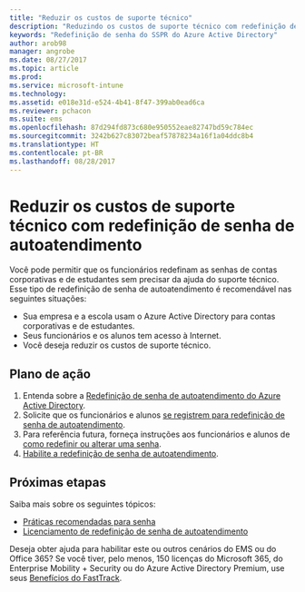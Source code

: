 ```yaml
---
title: "Reduzir os custos de suporte técnico"
description: "Reduzindo os custos de suporte técnico com redefinição de senha de autoatendimento"
keywords: "Redefinição de senha do SSPR do Azure Active Directory"
author: arob98
manager: angrobe
ms.date: 08/27/2017
ms.topic: article
ms.prod: 
ms.service: microsoft-intune
ms.technology: 
ms.assetid: e018e31d-e524-4b41-8f47-399ab0ead6ca
ms.reviewer: pchacon
ms.suite: ems
ms.openlocfilehash: 87d294fd873c680e950552eae82747bd59c784ec
ms.sourcegitcommit: 3242b627c83072beaf57878234a16f1a04ddc8b4
ms.translationtype: HT
ms.contentlocale: pt-BR
ms.lasthandoff: 08/28/2017
---
```

# <a name="reduce-help-desk-costs-with-self-service-password-reset"></a>Reduzir os custos de suporte técnico com redefinição de senha de autoatendimento

Você pode permitir que os funcionários redefinam as senhas de contas corporativas e de estudantes sem precisar da ajuda do suporte técnico. Esse tipo de redefinição de senha de autoatendimento é recomendável nas seguintes situações:
* Sua empresa e a escola usam o Azure Active Directory para contas corporativas e de estudantes.
* Seus funcionários e os alunos tem acesso à Internet.
* Você deseja reduzir os custos de suporte técnico.

## <a name="action-plan"></a>Plano de ação

1. Entenda sobre a [Redefinição de senha de autoatendimento do Azure Active Directory](https://docs.microsoft.com/azure/active-directory/active-directory-passwords-overview). 
2. Solicite que os funcionários e alunos [se registrem para redefinição de senha de autoatendimento](https://docs.microsoft.com/azure/active-directory/active-directory-passwords-reset-register).
3. Para referência futura, forneça instruções aos funcionários e alunos de [como redefinir ou alterar uma senha](https://docs.microsoft.com/azure/active-directory/active-directory-passwords-update-your-own-password).
4. [Habilite a redefinição de senha de autoatendimento](https://docs.microsoft.com/azure/active-directory/active-directory-passwords-getting-started).

## <a name="next-steps"></a>Próximas etapas

Saiba mais sobre os seguintes tópicos:
* [Práticas recomendadas para senha](https://docs.microsoft.com/azure/active-directory/active-directory-secure-passwordsd) 
* [Licenciamento de redefinição de senha de autoatendimento](https://docs.microsoft.com/azure/active-directory/active-directory-secure-passwords)

Deseja obter ajuda para habilitar este ou outros cenários do EMS ou do Office 365? Se você tiver, pelo menos, 150 licenças do Microsoft 365, do Enterprise Mobility + Security ou do Azure Active Directory Premium, use seus [Benefícios do FastTrack](https://docs.microsoft.com/enterprise-mobility-security/solutions/enterprise-mobility-fasttrack-program).
